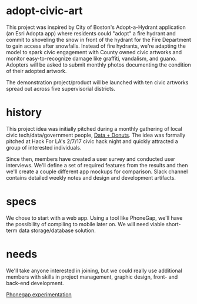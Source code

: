 # adopt-civic-art

This project was inspired by City of Boston's Adopt-a-Hydrant application (an Esri Adopta app) where residents could "adopt" a fire hydrant and commit to shoveling the snow in front of the hydrant for the Fire Department to gain access after snowfalls. Instead of fire hydrants, we're adapting the model to spark civic engagement with County owned civic artworks and monitor easy-to-recognize damage like graffiti, vandalism, and guano. Adopters will be asked to submit monthly photos documenting the condition of their adopted artwork.

The demonstration project/product will be launched with ten civic artworks spread out across five supervisorial districts.

# history

This project idea was initially pitched during a monthly gathering of local civic tech/data/government people, [Data + Donuts](http://datadonuts.la).  The idea was formally pitched at Hack For LA's 2/7/17 civic hack night and quickly attracted a group of interested individuals. 

Since then, members have created a user survey and conducted user interviews.  We'll define a set of required features from the results and then we'll create a couple different app mockups for comparison. Slack channel contains detailed weekly notes and design and development artifacts. 

# specs

We chose to start with a web app.  Using a tool like PhoneGap, we'll have the possibility of compiling to mobile later on.  We will need viable short-term data storage/database solution.

# needs

We'll take anyone interested in joining, but we could really use additional members with skills in project management, graphic design, front- and back-end development.

[Phonegap experimentation](https://github.com/oumsofiane1/adoptartpiece)
